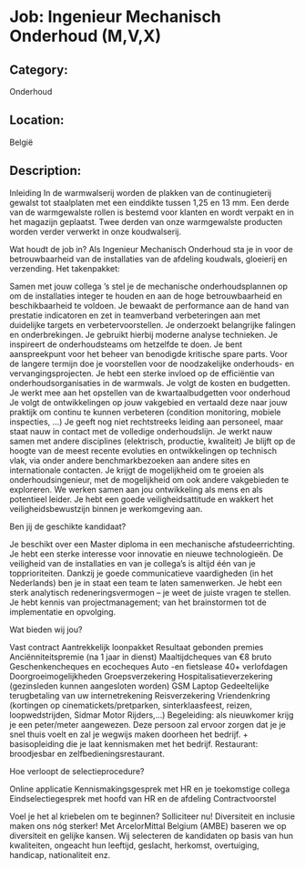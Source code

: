 # Job: Ingenieur Mechanisch Onderhoud (M,V,X)
## Category: 
Onderhoud
## Location: 
België
## Description:
Inleiding
In de warmwalserij worden de plakken van de continugieterij gewalst tot staalplaten met een einddikte tussen 1,25 en 13 mm. Een derde van de warmgewalste rollen is bestemd voor klanten en wordt verpakt en in het magazijn geplaatst. Twee derden van onze warmgewalste producten worden verder verwerkt in onze koudwalserij.
 
Wat houdt de job in?
Als Ingenieur Mechanisch Onderhoud sta je in voor de betrouwbaarheid van de installaties van de afdeling koudwals, gloeierij en verzending. Het takenpakket:

Samen met jouw collega ’s stel je de mechanische onderhoudsplannen op om de installaties integer te houden en aan de hoge betrouwbaarheid en beschikbaarheid te voldoen.
Je bewaakt de performance aan de hand van prestatie indicatoren en zet in teamverband verbeteringen aan met duidelijke targets en verbetervoorstellen.
Je onderzoekt belangrijke falingen en onderbrekingen.  Je gebruikt hierbij moderne analyse technieken.  Je inspireert de onderhoudsteams om hetzelfde te doen. 
Je bent aanspreekpunt voor het beheer van benodigde kritische spare parts.
Voor de langere termijn doe je voorstellen voor de noodzakelijke onderhouds- en vervangingsprojecten.
Je hebt een sterke invloed op de efficiëntie van onderhoudsorganisaties in de warmwals. 
Je volgt de kosten en budgetten.  Je werkt mee aan het opstellen van de kwartaalbudgetten voor onderhoud
Je volgt de ontwikkelingen op jouw vakgebied en vertaald deze naar jouw praktijk om continu te kunnen verbeteren (condition monitoring, mobiele inspecties, …)
Je geeft nog niet rechtstreeks leiding aan personeel, maar staat nauw in contact met de volledige onderhoudslijn.
Je werkt nauw samen met andere disciplines (elektrisch, productie, kwaliteit)
Je blijft op de hoogte van de meest recente evoluties en ontwikkelingen op technisch vlak, via onder andere benchmarkbezoeken aan andere sites en internationale contacten.
Je krijgt de mogelijkheid om te groeien als onderhoudsingenieur, met de mogelijkheid om ook andere vakgebieden te exploreren.  We werken samen aan jou ontwikkeling als mens en als potentieel leider. 
Je hebt een goede veiligheidsattitude en wakkert het veiligheidsbewustzijn binnen je werkomgeving aan.

 
Ben jij de geschikte kandidaat?

Je beschikt over een Master diploma in een mechanische afstudeerrichting. 
Je hebt een sterke interesse voor innovatie en nieuwe technologieën.
De veiligheid van de installaties en van je collega’s is altijd één van je topprioriteiten.
Dankzij je goede communicatieve vaardigheden (in het Nederlands) ben je in staat een team te laten samenwerken.
Je hebt een sterk analytisch redeneringsvermogen – je weet de juiste vragen te stellen.
Je hebt kennis van projectmanagement; van het brainstormen tot de implementatie en opvolging.  

 
Wat bieden wij jou?

Vast contract
Aantrekkelijk loonpakket
Resultaat gebonden premies
Anciënniteitspremie (na 1 jaar in dienst)
Maaltijdcheques van €8 bruto
Geschenkencheques en ecocheques
Auto -en fietslease
40+ verlofdagen
Doorgroeimogelijkheden
Groepsverzekering
Hospitalisatieverzekering (gezinsleden kunnen aangesloten worden)
GSM
Laptop
Gedeeltelijke terugbetaling van uw internetrekening
Reisverzekering
Vriendenkring (kortingen op cinematickets/pretparken, sinterklaasfeest, reizen, loopwedstrijden, Sidmar Motor Rijders,…)
Begeleiding: als nieuwkomer krijg je een peter/meter aangewezen. Deze persoon zal ervoor zorgen dat je je snel thuis voelt en zal je wegwijs maken doorheen het bedrijf. + basisopleiding die je laat kennismaken met het bedrijf.
Restaurant: broodjesbar en zelfbedieningsrestaurant.

 
Hoe verloopt de selectieprocedure?

Online applicatie
Kennismakingsgesprek met HR en je toekomstige collega
Eindselectiegesprek met hoofd van HR en de afdeling
Contractvoorstel

 
Voel je het al kriebelen om te beginnen? Solliciteer nu!
Diversiteit en inclusie maken ons nóg sterker!  Met ArcelorMittal Belgium (AMBE) baseren we op diversiteit en gelijke kansen. Wij selecteren de kandidaten op basis van hun kwaliteiten, ongeacht hun leeftijd, geslacht, herkomst, overtuiging, handicap, nationaliteit enz.
